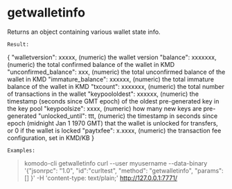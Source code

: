 # getwalletinfo
Returns an object containing various wallet state info.

```
Result:
```
{
  "walletversion": xxxxx,     (numeric) the wallet version
  "balance": xxxxxxx,         (numeric) the total confirmed balance of the wallet in KMD
  "unconfirmed_balance": xxx, (numeric) the total unconfirmed balance of the wallet in KMD
  "immature_balance": xxxxxx, (numeric) the total immature balance of the wallet in KMD
  "txcount": xxxxxxx,         (numeric) the total number of transactions in the wallet
  "keypoololdest": xxxxxx,    (numeric) the timestamp (seconds since GMT epoch) of the oldest pre-generated key in the key pool
  "keypoolsize": xxxx,        (numeric) how many new keys are pre-generated
  "unlocked_until": ttt,      (numeric) the timestamp in seconds since epoch (midnight Jan 1 1970 GMT) that the wallet is unlocked for transfers, or 0 if the wallet is locked
  "paytxfee": x.xxxx,         (numeric) the transaction fee configuration, set in KMD/KB
}


```
Examples:
```
> komodo-cli getwalletinfo 
> curl --user myusername --data-binary '{"jsonrpc": "1.0", "id":"curltest", "method": "getwalletinfo", "params": [] }' -H 'content-type: text/plain;' http://127.0.0.1:7771/
```
